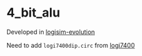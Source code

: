 # 4_bit_alu

Developed in [logisim-evolution](https://github.com/logisim-evolution/logisim-evolution)

Need to add `logi7400dip.circ` from [logi7400](https://github.com/r0the/logi7400)
